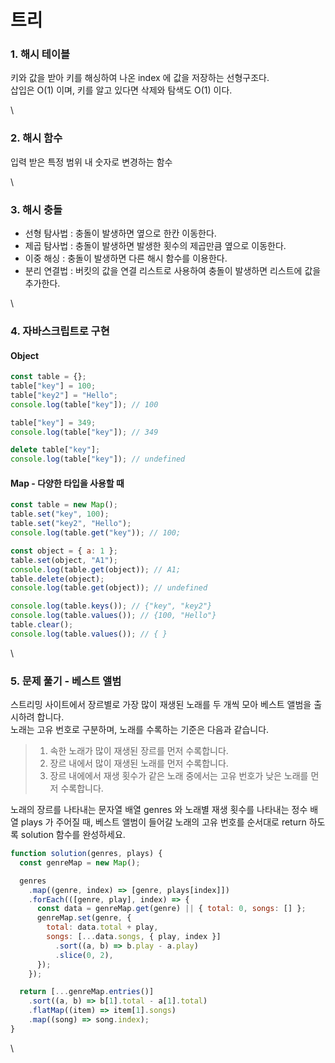 # 트리

### 1. 해시 테이블

키와 값을 받아 키를 해싱하여 나온 index 에 값을 저장하는 선형구조다.\
삽입은 O(1) 이며, 키를 알고 있다면 삭제와 탐색도 O(1) 이다.

\


### 2. 해시 함수

입력 받은 특정 범위 내 숫자로 변경하는 함수

\


### 3. 해시 충돌

* 선형 탐사법 : 충돌이 발생하면 옆으로 한칸 이동한다.
* 제곱 탐사법 : 충돌이 발생하면 발생한 횟수의 제곱만큼 옆으로 이동한다.
* 이중 해싱 : 충돌이 발생하면 다른 해시 함수를 이용한다.
* 분리 연결법 : 버킷의 값을 연결 리스트로 사용하여 충돌이 발생하면 리스트에 값을 추가한다.

\


### 4. 자바스크립트로 구현

#### Object

```javascript
const table = {};
table["key"] = 100;
table["key2"] = "Hello";
console.log(table["key"]); // 100

table["key"] = 349;
console.log(table["key"]); // 349

delete table["key"];
console.log(table["key"]); // undefined
```

#### Map - 다양한 타입을 사용할 때

```javascript
const table = new Map();
table.set("key", 100);
table.set("key2", "Hello");
console.log(table.get("key")); // 100;

const object = { a: 1 };
table.set(object, "A1");
console.log(table.get(object)); // A1;
table.delete(object);
console.log(table.get(object)); // undefined

console.log(table.keys()); // {"key", "key2"}
console.log(table.values()); // {100, "Hello"}
table.clear();
console.log(table.values()); // { }
```

\


### 5. 문제 풀기 - 베스트 앨범

스트리밍 사이트에서 장르별로 가장 많이 재생된 노래를 두 개씩 모아 베스트 앨범을 출시하려 합니다.\
노래는 고유 번호로 구분하며, 노래를 수록하는 기준은 다음과 같습니다.

> 1. 속한 노래가 많이 재생된 장르를 먼저 수록합니다.
> 2. 장르 내에서 많이 재생된 노래를 먼저 수록합니다.
> 3. 장르 내에에서 재생 횟수가 같은 노래 중에서는 고유 번호가 낮은 노래를 먼저 수록합니다.

노래의 장르를 나타내는 문자열 배열 genres 와 노래별 재생 횟수를 나타내는 정수 배열 plays 가 주어질 때, 베스트 앨범이 들어갈 노래의 고유 번호를 순서대로 return 하도록 solution 함수를 완성하세요.

```javascript
function solution(genres, plays) {
  const genreMap = new Map();

  genres
    .map((genre, index) => [genre, plays[index]])
    .forEach(([genre, play], index) => {
      const data = genreMap.get(genre) || { total: 0, songs: [] };
      genreMap.set(genre, {
        total: data.total + play,
        songs: [...data.songs, { play, index }]
          .sort((a, b) => b.play - a.play)
          .slice(0, 2),
      });
    });

  return [...genreMap.entries()]
    .sort((a, b) => b[1].total - a[1].total)
    .flatMap((item) => item[1].songs)
    .map((song) => song.index);
}
```

\
